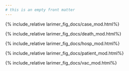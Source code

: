 ```yaml
---
# this is an empty front matter
---
```


{% include_relative larimer_fig_docs/case_mod.html%}

{% include_relative larimer_fig_docs/death_mod.html%}

{% include_relative larimer_fig_docs/hosp_mod.html%}

{% include_relative larimer_fig_docs/patient_mod.html%}

{% include_relative larimer_fig_docs/vac_mod.html%}






